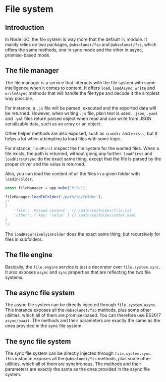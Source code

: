 # File system

## Introduction

In Node IoC, the file system is way more that the default `fs` module.
It mainly relies on two packages, `@absolunet/fsp` and `@absolunet/fss`, which offers the same methods, one in sync mode and the other in async, promise-based mode.



## The file manager

The file manager is a service that interacts with the file system with some intelligence when it comes to content.
It offers `load`, `loadAsync`, `write` and `writeAsync` methods that will handle the file type and decode it the simplest way possible.

For instance, a `.js` file will be parsed, executed and the exported data will be returned.
However, when writing `.js` file, plain text is used.
`.json`, `.yaml` and `.yml` files return parsed object when read and can write from JSON serializable data, such as an array or an object.

Other helper methods are also exposed, such as `scandir` and `exists`, but it helps a lot when attempting to load files with some logic.

For instance, `findFirst` inspect the file system for the wanted files.
When a file exists, the path is returned, without going any further.
`loadFirst` and `loadFirstAsync` do the exact same thing, except that the file is parsed by the proper driver and the value is returned.

Also, you can load the content of all the files in a given folder with `loadInFolder`.

```javascript
const fileManager = app.make('file');

fileManager.loadInFolder('/path/to/folder');
/*
{
    'file': 'Parsed content', // /path/to/folder/file.txt
    'other': { key: 'value' } // /path/to/folder/other.yaml
}
*/
```

The `loadRecursivelyInFolder` does the exact same thing, but recursively for files in subfolders.



## The file engine

Basically, the `file.engine` service is just a decorator over `file.system.sync`.
It also exposes `async` and `sync` properties that are reflecting the two file systems.



## The async file system

The async file system can be directly injected through `file.system.async`.
This instance exposes all the `@absolunet/fsp` methods, plus some other utilities, which all of them are promise-based.
You can therefore use ES2017 `async/await`.
The methods and their parameters are exactly the same as the ones provided in the sync file system.



## The sync file system

The sync file system can be directly injected through `file.system.sync`.
This instance exposes all the `@absolunet/fss` methods, plus some other utilities, which all of them are synchronous.
The methods and their parameters are exactly the same as the ones provided in the async file system.

